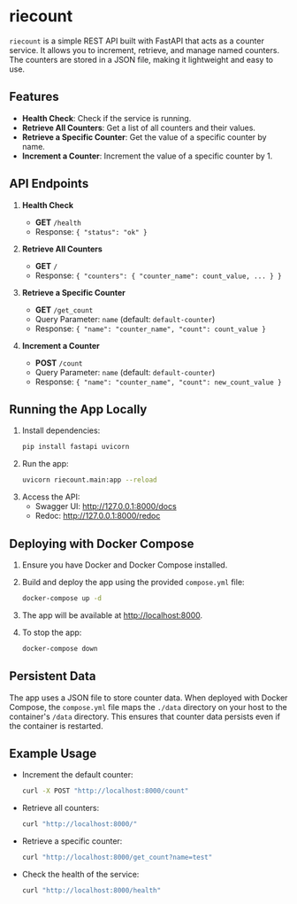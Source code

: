 # riecount

`riecount` is a simple REST API built with FastAPI that acts as a counter service. It allows you to increment, retrieve, and manage named counters. The counters are stored in a JSON file, making it lightweight and easy to use.

## Features

- **Health Check**: Check if the service is running.
- **Retrieve All Counters**: Get a list of all counters and their values.
- **Retrieve a Specific Counter**: Get the value of a specific counter by name.
- **Increment a Counter**: Increment the value of a specific counter by 1.

## API Endpoints

1. **Health Check**
   - **GET** `/health`
   - Response: `{ "status": "ok" }`

2. **Retrieve All Counters**
   - **GET** `/`
   - Response: `{ "counters": { "counter_name": count_value, ... } }`

3. **Retrieve a Specific Counter**
   - **GET** `/get_count`
   - Query Parameter: `name` (default: `default-counter`)
   - Response: `{ "name": "counter_name", "count": count_value }`

4. **Increment a Counter**
   - **POST** `/count`
   - Query Parameter: `name` (default: `default-counter`)
   - Response: `{ "name": "counter_name", "count": new_count_value }`

## Running the App Locally

1. Install dependencies:
   ```bash
   pip install fastapi uvicorn
   ```
2. Run the app:
    ```bash
    uvicorn riecount.main:app --reload
    ```
3. Access the API:
    - Swagger UI: http://127.0.0.1:8000/docs
    - Redoc: http://127.0.0.1:8000/redoc

## Deploying with Docker Compose

1. Ensure you have Docker and Docker Compose installed.

2. Build and deploy the app using the provided `compose.yml` file:
   ```bash
   docker-compose up -d
   ```

3. The app will be available at [http://localhost:8000](http://localhost:8000).

4. To stop the app:
   ```bash
   docker-compose down
   ```

## Persistent Data

The app uses a JSON file to store counter data. When deployed with Docker Compose, the `compose.yml` file maps the `./data` directory on your host to the container's `/data` directory. This ensures that counter data persists even if the container is restarted.

## Example Usage

- Increment the default counter:
  ```bash
  curl -X POST "http://localhost:8000/count"
  ```

- Retrieve all counters:
  ```bash
  curl "http://localhost:8000/"
  ```

- Retrieve a specific counter:
  ```bash
  curl "http://localhost:8000/get_count?name=test"
  ```

- Check the health of the service:
  ```bash
  curl "http://localhost:8000/health"
  ```

